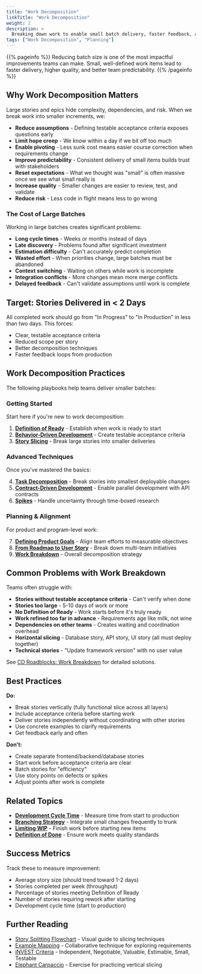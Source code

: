 ```yaml
---
title: "Work Decomposition"
linkTitle: "Work Decomposition"
weight: 2
description: >
  Breaking down work to enable small batch delivery, faster feedback, and predictable outcomes through story slicing and clear acceptance criteria
tags: ["Work Decomposition", "Planning"]
---
```


{{% pageinfo %}}
Reducing batch size is one of the most impactful improvements teams can make. Small, well-defined work items lead to faster delivery, higher quality, and better team predictability.
{{% /pageinfo %}}

## Why Work Decomposition Matters

Large stories and epics hide complexity, dependencies, and risk. When we break work into smaller increments, we:

- **Reduce assumptions** - Defining testable acceptance criteria exposes questions early
- **Limit hope creep** - We know within a day if we bit off too much
- **Enable pivoting** - Less sunk cost means easier course correction when requirements change
- **Improve predictability** - Consistent delivery of small items builds trust with stakeholders
- **Reset expectations** - What we thought was "small" is often massive once we see what small really is
- **Increase quality** - Smaller changes are easier to review, test, and validate
- **Reduce risk** - Less code in flight means less to go wrong

### The Cost of Large Batches

Working in large batches creates significant problems:

- **Long cycle times** - Weeks or months instead of days
- **Late discovery** - Problems found after significant investment
- **Estimation difficulty** - Can't accurately predict completion
- **Wasted effort** - When priorities change, large batches must be abandoned
- **Context switching** - Waiting on others while work is incomplete
- **Integration conflicts** - More changes mean more merge conflicts
- **Delayed feedback** - Can't validate assumptions until work is complete

## Target: Stories Delivered in < 2 Days

All completed work should go from "In Progress" to "In Production" in less than two days. This forces:

- Clear, testable acceptance criteria
- Reduced scope per story
- Better decomposition techniques
- Faster feedback loops from production

## Work Decomposition Practices

The following playbooks help teams deliver smaller batches:

### Getting Started

Start here if you're new to work decomposition:

1. **[Definition of Ready](/docs/work-decomposition/definition-of-ready)** - Establish when work is ready to start
2. **[Behavior-Driven Development](/docs/work-decomposition/behavior-driven-development)** - Create testable acceptance criteria
3. **[Story Slicing](/docs/work-decomposition/story-slicing)** - Break large stories into smaller deliveries

### Advanced Techniques

Once you've mastered the basics:

4. **[Task Decomposition](/docs/work-decomposition/task-decomposition)** - Break stories into smallest deployable changes
5. **[Contract-Driven Development](/docs/work-decomposition/contract-driven-development)** - Enable parallel development with API contracts
6. **[Spikes](/docs/work-decomposition/spikes)** - Handle uncertainty through time-boxed research

### Planning & Alignment

For product and program-level work:

7. **[Defining Product Goals](/docs/work-decomposition/defining-product-goals)** - Align team efforts to measurable objectives
8. **[From Roadmap to User Story](/docs/work-decomposition/program-to-user)** - Break down multi-team initiatives
9. **[Work Breakdown](/docs/work-decomposition/work-breakdown)** - Overall decomposition strategy

## Common Problems with Work Breakdown

Teams often struggle with:

- **Stories without testable acceptance criteria** - Can't verify when done
- **Stories too large** - 5-10 days of work or more
- **No Definition of Ready** - Work starts before it's truly ready
- **Work refined too far in advance** - Requirements age like milk, not wine
- **Dependencies on other teams** - Creates waiting and coordination overhead
- **Horizontal slicing** - Database story, API story, UI story (all must deploy together)
- **Technical stories** - "Update framework version" with no user value

See [CD Roadblocks: Work Breakdown](/docs/cd/cd-problems#work-breakdown) for detailed solutions.

## Best Practices

**Do:**
- Break stories vertically (fully functional slice across all layers)
- Include acceptance criteria before starting work
- Deliver stories independently without coordinating with other stories
- Use concrete examples to clarify requirements
- Get feedback early and often

**Don't:**
- Create separate frontend/backend/database stories
- Start work before acceptance criteria are clear
- Batch stories for "efficiency"
- Use story points on defects or spikes
- Adjust points after work is complete

## Related Topics

- **[Development Cycle Time](/docs/metrics/development-cycle-time)** - Measure time from start to production
- **[Branching Strategy](/docs/workflow-management/branching)** - Integrate small changes frequently to trunk
- **[Limiting WIP](/docs/workflow-management/limiting-wip)** - Finish work before starting new items
- **[Definition of Done](/docs/workflow-management/definition-of-done)** - Ensure work meets quality standards

## Success Metrics

Track these to measure improvement:

- Average story size (should trend toward 1-2 days)
- Stories completed per week (throughput)
- Percentage of stories meeting Definition of Ready
- Number of stories requiring rework after starting
- Development cycle time (start to production)

## Further Reading

- [Story Splitting Flowchart](https://www.humanizingwork.com/the-humanizing-work-guide-to-splitting-user-stories/) - Visual guide to slicing techniques
- [Example Mapping](https://cucumber.io/blog/bdd/example-mapping-introduction/) - Collaborative technique for exploring requirements
- [INVEST Criteria](https://www.agilealliance.org/glossary/invest/) - Independent, Negotiable, Valuable, Estimable, Small, Testable
- [Elephant Carpaccio](https://docs.google.com/document/d/1TCuuu-8Mm14oxsOnlk8DqfZAA1cvtYu9WGv67Yj_sSk/) - Exercise for practicing vertical slicing
